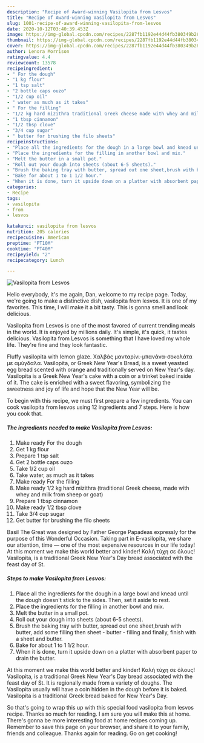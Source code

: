 ```yaml
---
description: "Recipe of Award-winning Vasilopita from Lesvos"
title: "Recipe of Award-winning Vasilopita from Lesvos"
slug: 1001-recipe-of-award-winning-vasilopita-from-lesvos
date: 2020-10-12T03:40:39.453Z
image: https://img-global.cpcdn.com/recipes/2287fb1192e44d44fb380349b260436f/751x532cq70/vasilopita-from-lesvos-recipe-main-photo.jpg
thumbnail: https://img-global.cpcdn.com/recipes/2287fb1192e44d44fb380349b260436f/751x532cq70/vasilopita-from-lesvos-recipe-main-photo.jpg
cover: https://img-global.cpcdn.com/recipes/2287fb1192e44d44fb380349b260436f/751x532cq70/vasilopita-from-lesvos-recipe-main-photo.jpg
author: Lenora Morrison
ratingvalue: 4.4
reviewcount: 13578
recipeingredient:
- " For the dough"
- "1 kg flour"
- "1 tsp salt"
- "2 bottle caps ouzo"
- "1/2 cup oil"
- " water as much as it takes"
- " For the filling"
- "1/2 kg hard mizithra traditional Greek cheese made with whey and milk from sheep or goat"
- "1 tbsp cinnamon"
- "1/2 tbsp clove"
- "3/4 cup sugar"
- " butter for brushing the filo sheets"
recipeinstructions:
- "Place all the ingredients for the dough in a large bowl and knead until the dough doesn&#39;t stick to the sides. Then, set it aside to rest."
- "Place the ingredients for the filling in another bowl and mix."
- "Melt the butter in a small pot."
- "Roll out your dough into sheets (about 6-5 sheets)."
- "Brush the baking tray with butter, spread out one sheet,brush with butter, add some filling then sheet - butter - filling and finally, finish with a sheet and butter."
- "Bake for about 1 to 1 1/2 hour."
- "When it is done, turn it upside down on a platter with absorbent paper to drain the butter."
categories:
- Recipe
tags:
- vasilopita
- from
- lesvos

katakunci: vasilopita from lesvos 
nutrition: 205 calories
recipecuisine: American
preptime: "PT10M"
cooktime: "PT40M"
recipeyield: "2"
recipecategory: Lunch

---
```



![Vasilopita from Lesvos](https://img-global.cpcdn.com/recipes/2287fb1192e44d44fb380349b260436f/751x532cq70/vasilopita-from-lesvos-recipe-main-photo.jpg)

Hello everybody, it's me again, Dan, welcome to my recipe page. Today, we're going to make a distinctive dish, vasilopita from lesvos. It is one of my favorites. This time, I will make it a bit tasty. This is gonna smell and look delicious.

Vasilopita from Lesvos is one of the most favored of current trending meals in the world. It is enjoyed by millions daily. It's simple, it's quick, it tastes delicious. Vasilopita from Lesvos is something that I have loved my whole life. They're fine and they look fantastic.

Fluffy vasilopita with lemon glaze. Χαλβάς μανταρίνι-μπανάνα-σοκολάτα με αμύγδαλα. Vasilopita, or Greek New Year&#39;s Bread, is a sweet yeasted egg bread scented with orange and traditionally served on New Year&#39;s day. Vasilopita is a Greek New Year&#39;s cake with a coin or a trinket baked inside of it. The cake is enriched with a sweet flavoring, symbolizing the sweetness and joy of life and hope that the New Year will be.


To begin with this recipe, we must first prepare a few ingredients. You can cook vasilopita from lesvos using 12 ingredients and 7 steps. Here is how you cook that.

<!--inarticleads1-->

##### The ingredients needed to make Vasilopita from Lesvos:

1. Make ready  For the dough
1. Get 1 kg flour
1. Prepare 1 tsp salt
1. Get 2 bottle caps ouzo
1. Take 1/2 cup oil
1. Take  water, as much as it takes
1. Make ready  For the filling
1. Make ready 1/2 kg hard mizithra (traditional Greek cheese, made with whey and milk from sheep or goat)
1. Prepare 1 tbsp cinnamon
1. Make ready 1/2 tbsp clove
1. Take 3/4 cup sugar
1. Get  butter for brushing the filo sheets


Basil The Great was designed by Father George Papadeas expressly for the purpose of this Wonderful Occasion. Taking part in E-vasilopita, we share our attention, time — one of the most expensive resources in our life today! At this moment we make this world better and kinder! Καλή τύχη σε όλους! Vasilopita, is a traditional Greek New Year&#39;s Day bread associated with the feast day of St. 

<!--inarticleads2-->

##### Steps to make Vasilopita from Lesvos:

1. Place all the ingredients for the dough in a large bowl and knead until the dough doesn&#39;t stick to the sides. Then, set it aside to rest.
1. Place the ingredients for the filling in another bowl and mix.
1. Melt the butter in a small pot.
1. Roll out your dough into sheets (about 6-5 sheets).
1. Brush the baking tray with butter, spread out one sheet,brush with butter, add some filling then sheet - butter - filling and finally, finish with a sheet and butter.
1. Bake for about 1 to 1 1/2 hour.
1. When it is done, turn it upside down on a platter with absorbent paper to drain the butter.


At this moment we make this world better and kinder! Καλή τύχη σε όλους! Vasilopita, is a traditional Greek New Year&#39;s Day bread associated with the feast day of St. It is regionally made from a variety of doughs. The Vasilopita usually will have a coin hidden in the dough before it is baked. Vasilopita is a traditional Greek bread baked for New Year&#39;s Day. 

So that's going to wrap this up with this special food vasilopita from lesvos recipe. Thanks so much for reading. I am sure you will make this at home. There's gonna be more interesting food at home recipes coming up. Remember to save this page on your browser, and share it to your family, friends and colleague. Thanks again for reading. Go on get cooking!
